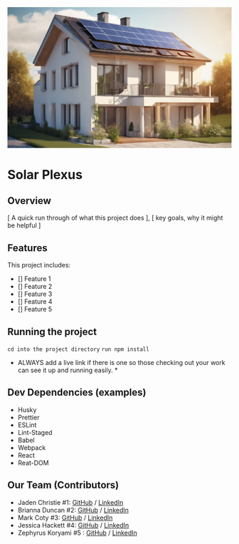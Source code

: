 ![solar-panel_ai-img](images/solar-panal-ai_gen_img.png) 

# Solar Plexus

## Overview
[ A quick run through of what this project does ], 
[ key goals, why it might be helpful ] 

## Features
This project includes: 
 - [] Feature 1
 - [] Feature 2
 - [] Feature 3
 - [] Feature 4
 - [] Feature 5

## Running the project 
 `cd into the project directory`
 ```run npm install``` 

* ALWAYS add a live link if there is one so those checking out your work can see it up and running easily. *

## Dev Dependencies (examples)
  - Husky
  - Prettier
  - ESLint
  - Lint-Staged
  - Babel
  - Webpack
  - React
  - Reat-DOM

## Our Team (Contributors) 
- Jaden Christie  #1: [GitHub](https://github.com/jsvolta) / [LinkedIn](https://www.linkedin.com/in/jadenchristie)
- Brianna Duncan #2: [GitHub](https://github.com/BriannaD23) / [LinkedIn](https://www.linkedin.com/in/briannaduncan)
- Mark Coty #3: [GitHub](  https://github.com/markcoty) / [LinkedIn](https://www.linkedin.com/in/mark-c-875b00286/.)
- Jessica Hackett #4: [GitHub](https://github.com/mooglemoxie0018 )
/ [LinkedIn]( https://www.linkedin.com/in/jessica-hackett-6725a4325/?trk=opento_sprofile_topcard.)
-   Zephyrus Koryami  #5 : [GitHub](https://github.com/sokuenryan)
/ [LinkedIn]( https://www.linkedin.com/in/sokuenryan/.)



